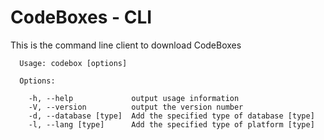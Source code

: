 # CodeBoxes - CLI

This is the command line client to download CodeBoxes

```
  Usage: codebox [options]

  Options:

    -h, --help             output usage information
    -V, --version          output the version number
    -d, --database [type]  Add the specified type of database [type]
    -l, --lang [type]      Add the specified type of platform [type]
```